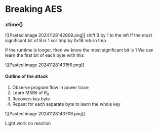 # Breaking AES

### xtime()
![[Pasted image 20241128142809.png]]
shift B by 1 to the left
If the most significant bit of B is 1
xor tmp by 0x1B
return tmp

If the runtime is longer, then we know the most significant bit is 1
We can learn the first bit of each byte with this

![[Pasted image 20241128143156.png]]

#### Outline of the attack
1. Observe program flow in power trace
2. Learn MSBit of $B_0$
3. Recovers key byte
4. Repeat for each separate byte to learn the whole key

![[Pasted image 20241128143706.png]]

Light work no reaction